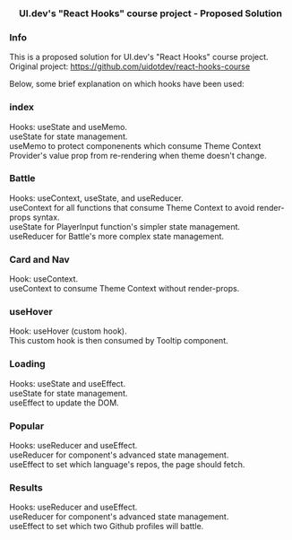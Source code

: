 
<h3 align="center">UI.dev's "React Hooks" course project - Proposed Solution</h3>

### Info
This is a proposed solution for UI.dev's "React Hooks" course project.<br />
Original project: https://github.com/uidotdev/react-hooks-course <br />

Below, some brief explanation on which hooks have been used: <br />

### index
Hooks: useState and useMemo. <br />
useState for state management. <br />
useMemo to protect componenents which consume Theme Context Provider's value prop
from re-rendering when theme doesn't change. 

### Battle
Hooks: useContext, useState, and useReducer. <br />
useContext for all functions that consume Theme Context to avoid render-props syntax. <br />
useState for PlayerInput function's simpler state management. <br />
useReducer for Battle's more complex state management. 

### Card and Nav
Hook: useContext. <br />
useContext to consume Theme Context without render-props. 

### useHover
Hook: useHover (custom hook). <br />
This custom hook is then consumed by Tooltip component.

### Loading
Hooks: useState and useEffect. <br />
useState for state management. <br />
useEffect to update the DOM.

### Popular
Hooks: useReducer and useEffect. <br />
useReducer for component's advanced state management. <br />
useEffect to set which language's repos, the page should fetch.

### Results
Hooks: useReducer and useEffect. <br />
useReducer for component's advanced state management. <br />
useEffect to set which two Github profiles will battle.




